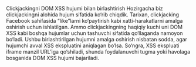 Clickjackingni DOM XSS hujumi bilan birlashtirish
Hozirgacha biz clickjackingni alohida hujum sifatida ko‘rib chiqdik. Tarixan, clickjacking Facebook sahifasida “like”larni ko‘paytirish kabi xatti-harakatlarni amalga oshirish uchun ishlatilgan. Ammo clickjackingning haqiqiy kuchi uni DOM XSS kabi boshqa hujumlar uchun tashuvchi sifatida qo‘llaganda namoyon bo‘ladi. Ushbu birlashtirilgan hujumni amalga oshirish nisbatan sodda, agar hujumchi avval XSS ekspluatini aniqlagan bo‘lsa. So‘ngra, XSS ekspluati iframe manzil URL’iga qo‘shiladi, shunda foydalanuvchi tugma yoki havolaga bosganida DOM XSS hujumi bajariladi.
